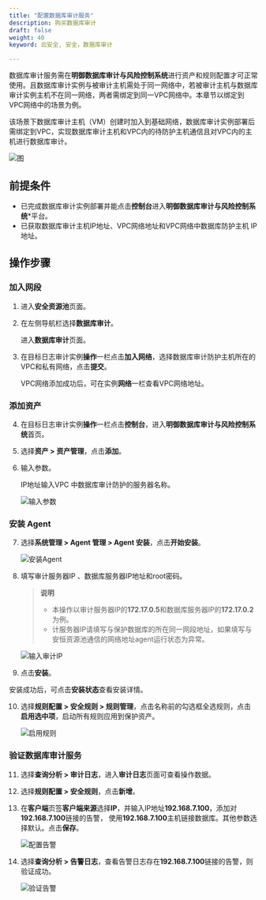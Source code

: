 ```yaml
---
title: "配置数据库审计服务"
description: 购买数据库审计
draft: false
weight: 40
keyword: 云安全, 安全，数据库审计

---
```


数据库审计服务需在**明御数据库审计与风险控制系统**进行资产和规则配置才可正常使用。且数据库审计实例与被审计主机需处于同一网络中，若被审计主机与数据库审计实例主机不在同一网络，两者需绑定到同一VPC网络中。本章节以绑定到VPC网络中的场景为例。

该场景下数据库审计主机（VM）创建时加入到基础网络，数据库审计实例部署后需绑定到VPC，实现数据库审计主机和VPC内的待防护主机通信且对VPC内的主机进行数据库审计。

![图](../../_images/dbs1.png) 

## 前提条件

* 已完成数据库审计实例部署并能点击**控制台**进入**明御数据库审计与风险控制系统***平台。
* 已获取数据库审计主机IP地址、VPC网络地址和VPC网络中数据库防护主机 IP地址。

## 操作步骤

### 加入网段

1. 进入**安全资源池**页面。

2. 在左侧导航栏选择**数据库审计**。

   进入**数据库审计**页面。

3. 在目标日志审计实例**操作**一栏点击**加入网络**，选择数据库审计防护主机所在的VPC和私有网络，点击**提交**。

   VPC网络添加成功后，可在实例**网络**一栏查看VPC网络地址。

### 添加资产

4. 在目标日志审计实例**操作**一栏点击**控制台**，进入**明御数据库审计与风险控制系统**首页。

5. 选择**资产 > 资产管理**，点击**添加**。

6. 输入参数。

   IP地址输入VPC 中数据库审计防护的服务器名称。

   ![输入参数](../../_images/dbs2.png) 

### 安装 Agent

7. 选择**系统管理 > Agent 管理 > Agent 安装**，点击**开始安装**。

   ![安装Agent](../../_images/dbs3.png) 

8. 填写审计服务器IP 、数据库服务器IP地址和root密码。

   > **说明**
   >
   > * 本操作以审计服务器IP的**172.17.0.5**和数据库服务器IP的**172.17.0.2**为例。
   > * 计服务器IP请填写与保护数据库的所在同一网段地址，如果填写与安恒资源池通信的网络地址agent运行状态为异常。

   ![输入审计IP](../../_images/dbs4.png) 

9.  点击**安装**。

   安装成功后，可点击**安装状态**查看安装详情。

10. 选择**规则配置 > 安全规则 > 规则管理**，点击名称前的勾选框全选规则，点击**启用选中项**，启动所有规则应用到保护资产。

    ![启用规则](../../_images/dbs5.png) 

### 验证数据库审计服务

11. 选择**查询分析 > 审计日志**，进入**审计日志**页面可查看操作数据。

12. 选择**规则配置 > 安全规则**，点击**新增**。

13. 在**客户端**页签**客户端来源**选择**IP**，并输入IP地址**192.168.7.100**，添加对**192.168.7.100**链接的告警， 使用**192.168.7.100**主机链接数据库。其他参数选择默认。点击**保存**。

    ![配置告警](../../_images/dbs6.png) 

14. 选择**查询分析 > 告警日志**，查看告警日志存在**192.168.7.100**链接的告警，则验证成功。

    ![验证告警](../../_images/dbs8.png)

